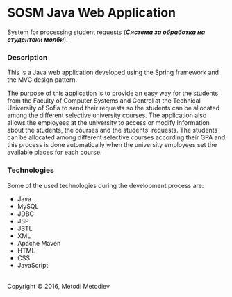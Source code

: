 # SOSM Java Web Application

System for processing student requests (**_Система за обработка на студентски молби_**).

### Description

This is a Java web application developed using the Spring framework and the MVC design pattern.

The purpose of this application is to provide an easy way for the students from the Faculty of Computer Systems and Control at the Technical University of Sofia to send their requests so the students can be allocated among the different selective university courses. The application also allows the employees at the university to access or modify information about the students, the courses and the students' requests. The students can be allocated among different selective courses according their GPA and this process is done automatically when the university employees set the available places for each course.

### Technologies

Some of the used technologies during the development process are:
- Java
- MySQL
- JDBC
- JSP
- JSTL
- XML
- Apache Maven
- HTML
- CSS
- JavaScript

<br />
Copyright © 2016, Metodi Metodiev
